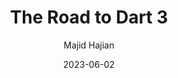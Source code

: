---
slug: "/talks/flutter-connection/june-2023/majid-hajian-the-road-to-dart-3"
date: 2023-06-02
title: "The Road to Dart 3"
author: "Majid Hajian"
video: 8ic_lYBzpvU
thumbnail: thumbnails/8ic_lYBzpvU.jpg
slides: 
tags: []
year: 2023
conference: flutter-connection
edition: june-2023
allow_ads: false
---